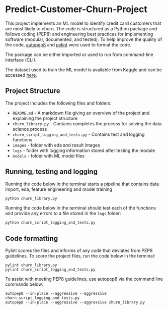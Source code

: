 # Predict-Customer-Churn-Project
This project implements an ML model to identify credit card customers that are most likely to churn. The code is structured as a Python package and follows coding (PEP8) and engineering best practices for implementing software (modular, documented, and tested). To help improve the quality of the code, [autopep8](https://pypi.org/project/autopep8/) and [pylint](https://pypi.org/project/pylint/) were used to format the code.

The package can be either imported or used to run from command-line interface (CLI).

The dataset used to train the ML model is available from Kaggle and can be accessed [here](https://www.kaggle.com/sakshigoyal7/credit-card-customers/code).

## Project Structure
The project includes the following files and folders:

- `README.md` - A markdown file giving an overview of the project and explaining the project structure
- `churn_library.py` - Contains completes the process for solving the data science process
- `churn_script_logging_and_tests.py` - Contains test and logging functions
- `images` - folder with eda and result images
- `logs` - folder with logging information stored after testing the module
- `models` - folder with ML model files

## Running, testing and logging

Running the code below in the terminal starts a pipeline that contains data import, eda, feature engineering and model training
```python
python churn_library.py
```

Running the code below in the terminal should test each of the functions and provide any errors to a file stored in the `logs` folder:

```python
python churn_script_logging_and_tests.py
```

## Code formatting
Pylint scores the files and informs of any code that deviates from PEP8 guidelines. To score the project files, run the code below in the terminal:

```
pylint churn_library.py
pylint churn_script_logging_and_tests.py
```

To assist with meeting PEP8 guidelines, use autopep8 via the command line commands below:

```
autopep8 --in-place --aggressive --aggressive churn_script_logging_and_tests.py
autopep8 --in-place --aggressive --aggressive churn_library.py
```


